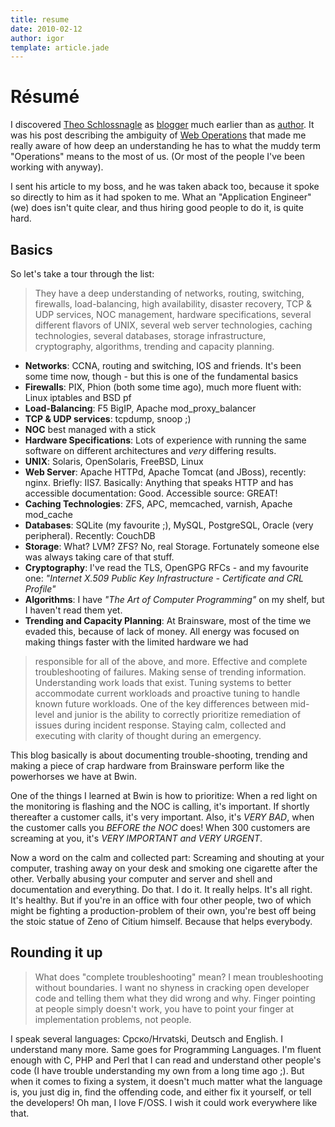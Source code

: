 ```yaml
---
title: resume
date: 2010-02-12
author: igor
template: article.jade
---
```

# Résumé
I discovered [Theo Schlossnagle](http://omniti.com/is/theo-schlossnagle) as [blogger](http://lethargy.org/~jesus/) much earlier than as [author](http://omniti.com/writes/scalable-internet-architectures). It was his post describing the ambiguity of [Web Operations](http://lethargy.org/~jesus/writes/a-job,-a-mission,-a-career-all-without-a-path-or-a-name) that made me really aware of how deep an understanding he has to what the muddy term "Operations" means to the most of us. (Or most of the people I've been working with anyway).

I sent his article to my boss, and he was taken aback too, because it spoke so directly to him as it had spoken to me. What an "Application Engineer" (we) does isn't quite clear, and thus hiring good people to do it, is quite hard.

Basics
------

So let's take a tour through the list:

> They have a deep understanding of networks, routing, switching, firewalls, load-balancing, high availability, disaster recovery, TCP & UDP services, NOC management, hardware specifications, several different flavors of UNIX, several web server technologies, caching technologies, several databases, storage infrastructure, cryptography, algorithms, trending and capacity planning.

-   **Networks**: CCNA, routing and switching, IOS and friends. It's been some time now, though - but this is one of the fundamental basics
-   **Firewalls**: PIX, Phion (both some time ago), much more fluent with: Linux iptables and BSD pf
-   **Load-Balancing**: F5 BigIP, Apache mod\_proxy\_balancer
-   **TCP & UDP services**: tcpdump, snoop ;)
-   **NOC** best managed with a stick
-   **Hardware Specifications**: Lots of experience with running the same software on different architectures and *very* differing results.
-   **UNIX**: Solaris, OpenSolaris, FreeBSD, Linux
-   **Web Server**: Apache HTTPd, Apache Tomcat (and JBoss), recently: nginx. Briefly: IIS7. Basically: Anything that speaks HTTP and has accessible documentation: Good. Accessible source: GREAT!
-   **Caching Technologies**: ZFS, APC, memcached, varnish, Apache mod\_cache
-   **Databases**: SQLite (my favourite ;), MySQL, PostgreSQL, Oracle (very peripheral). Recently: CouchDB
-   **Storage**: What? LVM? ZFS? No, real Storage. Fortunately someone else was always taking care of that stuff.
-   **Cryptography**: I've read the TLS, OpenGPG RFCs - and my favourite one: *"Internet X.509 Public Key Infrastructure - Certificate and CRL Profile"*
-   **Algorithms**: I have *"The Art of Computer Programming"* on my shelf, but I haven't read them yet.
-   **Trending and Capacity Planning**: At Brainsware, most of the time we evaded this, because of lack of money. All energy was focused on making things faster with the limited hardware we had

> responsible for all of the above, and more. Effective and complete troubleshooting of failures. Making sense of trending information. Understanding work loads that exist. Tuning systems to better accommodate current workloads and proactive tuning to handle known future workloads. One of the key differences between mid-level and junior is the ability to correctly prioritize remediation of issues during incident response. Staying calm, collected and executing with clarity of thought during an emergency.

This blog basically is about documenting trouble-shooting, trending and making a piece of crap hardware from Brainsware perform like the powerhorses we have at Bwin.

One of the things I learned at Bwin is how to prioritize: When a red light on the monitoring is flashing and the NOC is calling, it's important. If shortly thereafter a customer calls, it's very important. Also, it's *VERY BAD*, when the customer calls you *BEFORE the NOC* does! When 300 customers are screaming at you, it's *VERY IMPORTANT and VERY URGENT*.

Now a word on the calm and collected part: Screaming and shouting at your computer, trashing away on your desk and smoking one cigarette after the other. Verbally abusing your computer and server and shell and documentation and everything. Do that. I do it. It really helps. It's all right. It's healthy. But if you're in an office with four other people, two of which might be fighting a production-problem of their own, you're best off being the stoic statue of Zeno of Citium himself. Because that helps everybody.

Rounding it up
--------------

> What does "complete troubleshooting" mean? I mean troubleshooting without boundaries. I want no shyness in cracking open developer code and telling them what they did wrong and why. Finger pointing at people simply doesn't work, you have to point your finger at implementation problems, not people.

I speak several languages: Срско/Hrvatski, Deutsch and English. I understand many more. Same goes for Programming Languages. I'm fluent enough with C, PHP and Perl that I can read and understand other people's code (I have trouble understanding my own from a long time ago ;). But when it comes to fixing a system, it doesn't much matter what the language is, you just dig in, find the offending code, and either fix it yourself, or tell the developers! Oh man, I love F/OSS. I wish it could work everywhere like that.
